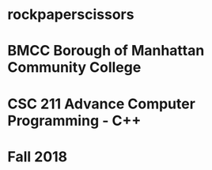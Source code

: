 # rockpaperscissors
# BMCC Borough of Manhattan Community College
# CSC 211 Advance Computer Programming - C++
# Fall 2018
